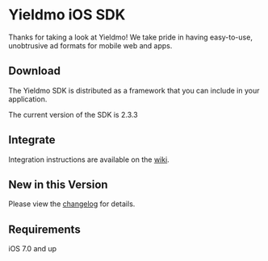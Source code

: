# Yieldmo iOS SDK

Thanks for taking a look at Yieldmo! We take pride in having easy-to-use, unobtrusive ad formats for mobile web and apps.

## Download

The Yieldmo SDK is distributed as a framework that you can include in your application.

The current version of the SDK is 2.3.3

## Integrate

Integration instructions are available on the [wiki](https://github.com/yieldmo/yieldmo-ios-sdk/wiki/Getting-Started).

## New in this Version

Please view the [changelog](https://github.com/yieldmo/yieldmo-ios-sdk/blob/master/CHANGELOG.md) for details.

## Requirements

iOS 7.0 and up

